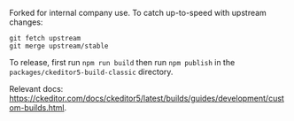 Forked for internal company use. To catch up-to-speed with upstream changes:

```
git fetch upstream
git merge upstream/stable
```

To release, first run `npm run build` then run `npm publish` in the `packages/ckeditor5-build-classic` directory.

Relevant docs: https://ckeditor.com/docs/ckeditor5/latest/builds/guides/development/custom-builds.html.